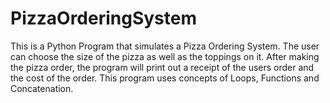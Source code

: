# PizzaOrderingSystem
This is a Python Program that simulates a Pizza Ordering System. The user can choose the size of the pizza as well as the toppings on it. After making the pizza order, the program will print out a receipt of the users order and the cost of the order. This program uses concepts of Loops, Functions and Concatenation.
